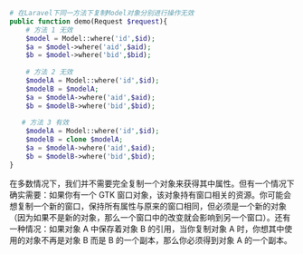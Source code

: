 ```php
# 在Laravel下同一方法下复制Model对象分别进行操作无效
public function demo(Request $request){
    # 方法 1 无效
	$model = Model::where('id',$id);
    $a = $model->where('aid',$aid);
    $b = $model->where('bid',$bid);
    
    # 方法 2 无效
    $modelA = Model::where('id',$id);
    $modelB = $modelA;
    $a = $modelA->where('aid',$aid);
    $b = $modelB->where('bid',$bid);
    
   # 方法 3 有效
    $modelA = Model::where('id',$id);
    $modelB = clone $modelA;
    $a = $modelA->where('aid',$aid);
    $b = $modelB->where('bid',$bid);
}
```



在多数情况下，我们并不需要完全复制一个对象来获得其中属性。但有一个情况下确实需要：如果你有一个 GTK 窗口对象，该对象持有窗口相关的资源。你可能会想复制一个新的窗口，保持所有属性与原来的窗口相同，但必须是一个新的对象（因为如果不是新的对象，那么一个窗口中的改变就会影响到另一个窗口）。还有一种情况：如果对象 A 中保存着对象 B 的引用，当你复制对象 A 时，你想其中使用的对象不再是对象 B 而是 B 的一个副本，那么你必须得到对象 A 的一个副本。